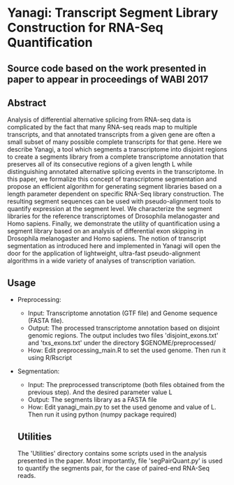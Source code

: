 # Yanagi: Transcript Segment Library Construction for RNA-Seq Quantification
## Source code based on the work presented in paper to appear in proceedings of WABI 2017

## Abstract

Analysis of differential alternative splicing from RNA-seq data is complicated by the fact that many RNA-seq reads map to multiple transcripts, and that annotated transcripts from a given gene are often a small subset of many possible complete transcripts for that gene. Here we describe Yanagi, a tool which segments a transcriptome into disjoint regions to create a segments library from a complete transcriptome annotation that preserves all of its consecutive regions of a given length L while distinguishing annotated alternative splicing events in the transcriptome. In this paper, we formalize this concept of transcriptome segmentation and propose an efficient algorithm for generating segment libraries based on a length parameter dependent on specific RNA-Seq library construction. The resulting segment sequences can be used with pseudo-alignment tools to quantify expression at the segment level. We characterize the segment libraries for the reference transcriptomes of Drosophila melanogaster and Homo sapiens. Finally, we demonstrate the utility of quantification using a segment library based on an analysis of differential exon skipping in Drosophila melanogaster and Homo sapiens. The notion of transcript segmentation as introduced here and implemented in Yanagi will open the door for the application of lightweight, ultra-fast pseudo-alignment algorithms in a wide variety of analyses of transcription variation.

## Usage

- Preprocessing:
  - Input: Transcriptome annotation (GTF file) and Genome sequence (FASTA file).
  - Output: The processed transcriptome annotation based on disjoint genomic regions. The output includes two files 'disjoint_exons.txt' and 'txs_exons.txt' under the directory $GENOME/preprocessed/
  - How: Edit preprocessing_main.R to set the used genome. Then run it using R/Rscript
  
- Segmentation:
  - Input: The preprocessed transcriptome (both files obtained from the previous step). And the desired parameter value L
  - Output: The segments library as a FASTA file
  - How: Edit yanagi_main.py to set the used genome and value of L. Then run it using python (numpy package required) 
  
  ## Utilities
  
  The 'Utilities' directory contains some scripts used in the analysis presented in the paper.
  Most importantly, file 'segPairQuant.py' is used to quantify the segments pair, for the case of paired-end RNA-Seq reads.
